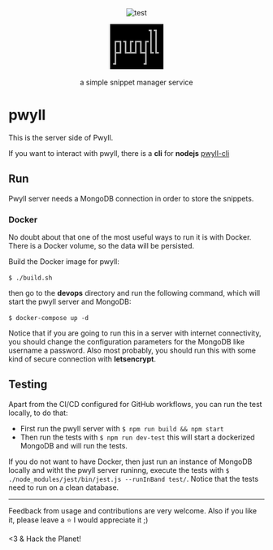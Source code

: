 <div class="text" align="center">
  <img src="https://img.shields.io/github/actions/workflow/status/carvilsi/pwyll/c.yml?logo=github&label=tests" alt="test">
  <p></p>
  <p>
    <img src="https://github.com/carvilsi/pwyll/blob/main/img/pwyll.png" alt="pwyll" >
  </p>
  <p>a simple snippet manager service</p>
</div>

# pwyll 

This is the server side of Pwyll.

If you want to interact with pwyll, there is a **cli** for **nodejs** [pwyll-cli](https://github.com/carvilsi/pwyll-cli)

## Run

Pwyll server needs a MongoDB connection in order to store the snippets.

### Docker

No doubt about that one of the most useful ways to run it is with Docker. There is a Docker volume, so the data will be persisted.

Build the Docker image for pwyll:

`$ ./build.sh`

then go to the **devops** directory and run the following command, which will start the pwyll server and MongoDB:

`$ docker-compose up -d`

Notice that if you are going to run this in a server with internet connectivity, you should change the configuration parameters for the MongoDB like username a password. Also most probably, you should run this with some kind of secure connection with **letsencrypt**.

## Testing

Apart from the CI/CD configured for GitHub workflows, you can run the test locally, to do that:

- First run the pwyll server with `$ npm run build && npm start`
- Then run the tests with `$ npm run dev-test` this will start a dockerized MongoDB and will run the tests.

If you do not want to have Docker, then just run an instance of MongoDB locally and witht the pwyll server runinng, execute the tests with `$ ./node_modules/jest/bin/jest.js --runInBand test/`. Notice that the tests need to run on a clean database.

---

Feedback from usage and contributions are very welcome.
Also if you like it, please leave a :star: I would appreciate it ;)

<3 & Hack the Planet!
